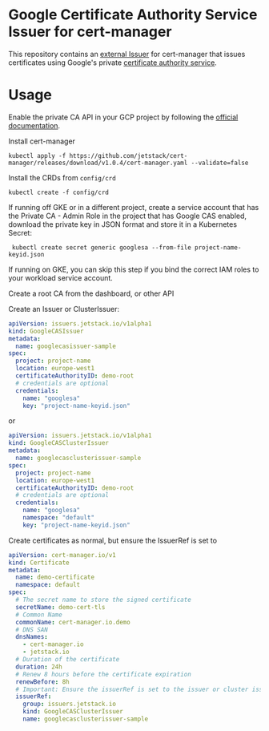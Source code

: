 # Google Certificate Authority Service Issuer for cert-manager

This repository contains an [external Issuer](https://cert-manager.io/docs/contributing/external-issuers/)
for cert-manager that issues certificates using Google's private
[certificate authority service](https://cloud.google.com/certificate-authority-service/).

# Usage

Enable the private CA API in your GCP project by following the
[official documentation](https://cloud.google.com/certificate-authority-service/docs/quickstart).

Install cert-manager
```shell
kubectl apply -f https://github.com/jetstack/cert-manager/releases/download/v1.0.4/cert-manager.yaml --validate=false
```

Install the CRDs from `config/crd`

```shell
kubectl create -f config/crd
```

If running off GKE or in a different project, create a service account
that has the Private CA - Admin Role in the project that has Google CAS enabled,
download the private key in JSON format and store it in a Kubernetes Secret:

```shell
 kubectl create secret generic googlesa --from-file project-name-keyid.json 
```

If running on GKE, you can skip this step if you bind the correct IAM
roles to your workload service account.

Create a root CA from the dashboard, or other API

Create an Issuer or ClusterIssuer:

```yaml
apiVersion: issuers.jetstack.io/v1alpha1
kind: GoogleCASIssuer
metadata:
  name: googlecasissuer-sample
spec:
  project: project-name
  location: europe-west1
  certificateAuthorityID: demo-root
  # credentials are optional
  credentials:
    name: "googlesa"
    key: "project-name-keyid.json"
```

or

```yaml
apiVersion: issuers.jetstack.io/v1alpha1
kind: GoogleCASClusterIssuer
metadata:
  name: googlecasclusterissuer-sample
spec:
  project: project-name
  location: europe-west1
  certificateAuthorityID: demo-root
  # credentials are optional
  credentials:
    name: "googlesa"
    namespace: "default"
    key: "project-name-keyid.json"
```

Create certificates as normal, but ensure the IssuerRef is set to

```yaml
apiVersion: cert-manager.io/v1
kind: Certificate
metadata:
  name: demo-certificate
  namespace: default
spec:
  # The secret name to store the signed certificate
  secretName: demo-cert-tls
  # Common Name
  commonName: cert-manager.io.demo
  # DNS SAN
  dnsNames:
    - cert-manager.io
    - jetstack.io
  # Duration of the certificate
  duration: 24h
  # Renew 8 hours before the certificate expiration
  renewBefore: 8h
  # Important: Ensure the issuerRef is set to the issuer or cluster issuer configured earlier
  issuerRef:
    group: issuers.jetstack.io
    kind: GoogleCASClusterIssuer
    name: googlecasclusterissuer-sample
```

